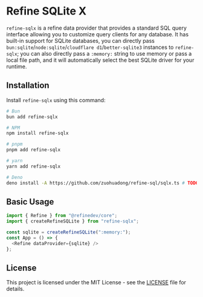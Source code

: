 # Refine SQLite X

`refine-sqlx` is a refine data provider that provides a standard SQL query interface allowing you to customize query clients for any database. It has built-in support for SQLite databases, you can directly pass `bun:sqlite`/`node:sqlite`/`cloudflare d1`/`better-sqlite3` instances to `refine-sqlx`; you can also directly pass a `:memory:` string to use memory or pass a local file path, and it will automatically select the best SQLite driver for your runtime.

## Installation

Install `refine-sqlx` using this command:

```bash
# Bun
bun add refine-sqlx

# NPM
npm install refine-sqlx

# pnpm
pnpm add refine-sqlx

# yarn
yarn add refine-sqlx

# Deno
deno install -A https://github.com/zuohuadong/refine-sql/sqlx.ts # TODO
```

## Basic Usage

```typescript
import { Refine } from "@refinedev/core";
import { createRefineSQLite } from "refine-sqlx";

const sqlite = createRefineSQLite(":memory:");
const App = () => {
  <Refine dataProvider={sqlite} />
};
```

## License

This project is licensed under the MIT License - see the [LICENSE](LICENSE) file for details.
